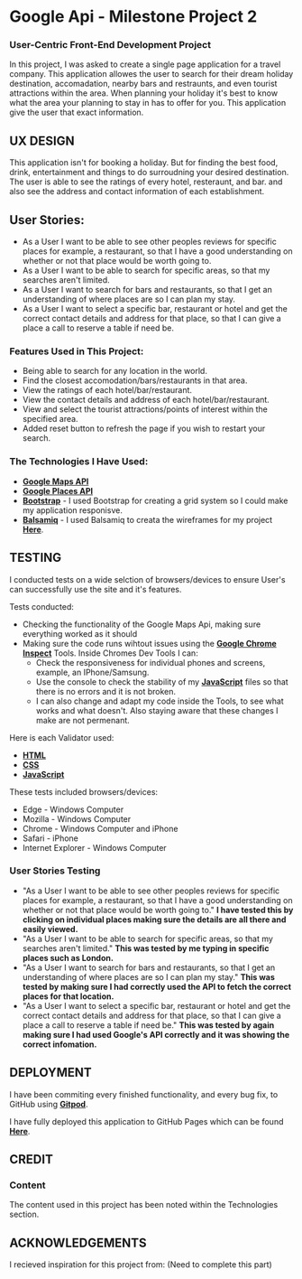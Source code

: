 # Google Api - Milestone Project 2

### User-Centric Front-End Development Project

In this project, I was asked to create a single page application for a travel company. This application allowes the user to search for their dream holiday destination, accomadation,
nearby bars and restraunts, and even tourist attractions within the area. When planning your holiday it's best to know what the area your planning to stay in has to offer for you. 
This application give the user that exact information.

## UX DESIGN

This application isn't for booking a holiday. But for finding the best food, drink, entertainment and things to do surroudning your desired destination. The user is able to see the ratings of every hotel,
resteraunt, and bar. and also see the address and contact information of each establishment.

## User Stories:

- As a User I want to be able to see other peoples reviews for specific places for example, a restaurant, so that I have a good understanding on whether or not that place would be worth going to.
- As a User I want to be able to search for specific areas, so that my searches aren't limited.
- As a User I want to search for bars and restaurants, so that I get an understanding of where places are so I can plan my stay.
- As a User I want to select a specific bar, restaurant or hotel and get the correct contact details and address for that place, so that I can give a place a call to reserve a table if need be.

### Features Used in This Project:

- Being able to search for any location in the world.
- Find the closest accomodation/bars/restaurants in that area.
- View the ratings of each hotel/bar/restaurant.
- View the contact details and address of each hotel/bar/restaurant.
- View and select the tourist attractions/points of interest within the specified area.
- Added reset button to refresh the page if you wish to restart your search.

### The Technologies I Have Used:

- **[Google Maps API](https://developers.google.com/maps/)**
- **[Google Places API](https://developers.google.com/places/web-service/intro)**
- **[Bootstrap](https://getbootstrap.com/)** - I used Bootstrap for creating a grid system so I could make my application responisve.
- **[Balsamiq](https://balsamiq.com/)** - I used Balsamiq to creata the wireframes for my project **[Here](https://github.com/Azza434/IFDMilestoneProject/tree/master/wireframe)**.

## TESTING

I conducted tests on a wide selction of browsers/devices to ensure User's can successfully use the site and it's features.

Tests conducted:

- Checking the functionality of the Google Maps Api, making sure everything worked as it should
- Making sure the code runs wihtout issues using the **[Google Chrome Inspect](https://developers.google.com/web/tools/chrome-devtools/shortcuts)** Tools.
Inside Chromes Dev Tools I can:
    - Check the responsiveness for individual phones and screens, example, an IPhone/Samsung.
    - Use the console to check the stability of my **[JavaScript](https://en.wikipedia.org/wiki/JavaScript)** files so that there is no errors and it is not broken.
    - I can also change and adapt my code inside the Tools, to see what works and what doesn't. Also staying aware that these changes I make are not permenant.

Here is each Validator used:

- **[HTML](https://html5.validator.nu/)**
- **[CSS](https://jigsaw.w3.org/css-validator/)**
- **[JavaScript](http://esprima.org/demo/validate.html)**


These tests included browsers/devices:

- Edge - Windows Computer
- Mozilla - Windows Computer
- Chrome - Windows Computer and iPhone
- Safari - iPhone
- Internet Explorer - Windows Computer

### User Stories Testing

- "As a User I want to be able to see other peoples reviews for specific places for example, a restaurant, so that I have a good understanding on whether or not that place would be worth going to." 
**I have tested this by clicking on individual places making sure the details are all there and easily viewed.**
- "As a User I want to be able to search for specific areas, so that my searches aren't limited." 
**This was tested by me typing in specific places such as London.**
- "As a User I want to search for bars and restaurants, so that I get an understanding of where places are so I can plan my stay."
**This was tested by making sure I had correctly used the API to fetch the correct places for that location.**
- "As a User I want to select a specific bar, restaurant or hotel and get the correct contact details and address for that place, so that I can give a place a call to reserve a table if need be."
**This was tested by again making sure I had used Google's API correctly and it was showing the correct infomation.**

## DEPLOYMENT

I have been commiting every finished functionality, and every bug fix, to GitHub using **[Gitpod](https://gitpod.io/workspaces/)**.

I have fully deployed this application to GitHub Pages which can be found **[Here](https://azza434.github.io/IFDMilestoneProject/.)**.

## CREDIT

### Content

The content used in this project has been noted within the Technologies section.

## ACKNOWLEDGEMENTS

I recieved inspiration for this project from: (Need to complete this part)